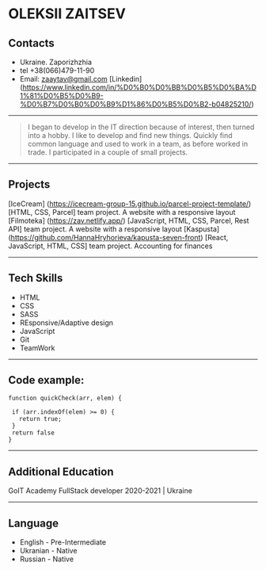 # OLEKSII ZAITSEV

## Contacts

- Ukraine. Zaporizhzhia
- tel +38(066)479-11-90
- Email: zaaytav@gmail.com
  [Linkedin] (https://www.linkedin.com/in/%D0%B0%D0%BB%D0%B5%D0%BA%D1%81%D0%B5%D0%B9-%D0%B7%D0%B0%D0%B9%D1%86%D0%B5%D0%B2-b04825210/)

---

> I began to develop in the IT direction because of interest, then turned into a hobby. I like to develop and find new things. Quickly find common language and used to work in a team, as before worked in trade. I participated in a couple of small projects.

---

## Projects

[IceCream] (https://icecream-group-15.github.io/parcel-project-template/) [HTML, CSS, Parcel] team project. A website with a responsive layout
[Filmoteka] (https://zav.netlify.app/) [JavaScript, HTML, CSS, Parcel, Rest
API] team project. A website with a responsive layout
[Kaspusta] (https://github.com/HannaHryhorieva/kapusta-seven-front) [React, JavaScript, HTML, CSS] team
project. Accounting for finances

---

## Tech Skills

- HTML
- CSS
- SASS
- REsponsive/Adaptive design
- JavaScript
- Git
- TeamWork

---

## Code example:

```
function quickCheck(arr, elem) {

 if (arr.indexOf(elem) >= 0) {
   return true;
 }
 return false
}

```

---

## Additional Education

GoIT Academy FullStack developer
2020-2021 | Ukraine

---

## Language

- English - Pre-Intermediate
- Ukranian - Native
- Russian - Native
